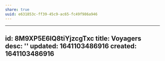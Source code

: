 ```yaml
---
share: true
uuid: e631853c-ff39-45c9-ac65-fc49f986a946
---
```

---
id: 8M9XP5E6lQ8tiYjzcgTxc
title: Voyagers
desc: ''
updated: 1641103486916
created: 1641103486916
---

